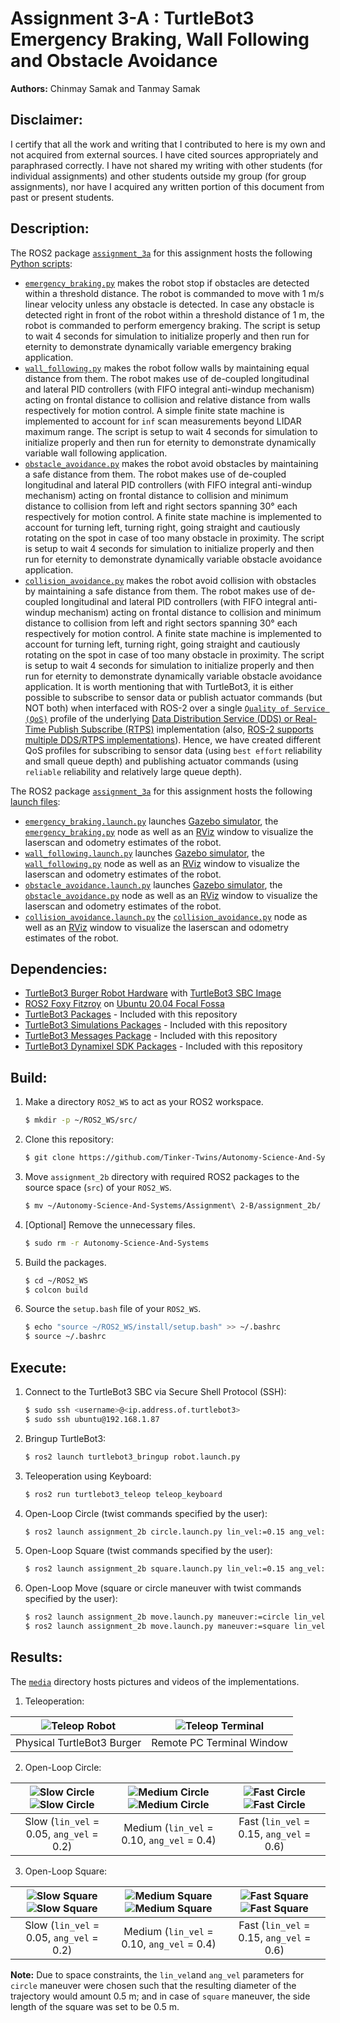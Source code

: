 # Assignment 3-A : TurtleBot3 Emergency Braking, Wall Following and Obstacle Avoidance
**Authors:** Chinmay Samak and Tanmay Samak

## Disclaimer:
I certify that all the work and writing that I contributed to here is my own and not acquired from external sources. I have cited sources appropriately and paraphrased correctly. I have not shared my writing with other students (for individual assignments) and other students outside my group (for group assignments), nor have I acquired any written portion of this document from past or present students.

## Description:
The ROS2 package [`assignment_3a`](https://github.com/Tinker-Twins/Autonomy-Science-And-Systems/tree/main/Assignment%203-A/assignment_3a/assignment_3a) for this assignment hosts the following [Python scripts](https://github.com/Tinker-Twins/Autonomy-Science-And-Systems/tree/main/Assignment%203-A/assignment_3a/assignment_3a/assignment_3a):
- [`emergency_braking.py`](https://github.com/Tinker-Twins/Autonomy-Science-And-Systems/blob/main/Assignment%203-A/assignment_3a/assignment_3a/assignment_3a/emergency_braking.py) makes the robot stop if obstacles are detected within a threshold distance. The robot is commanded to move with 1 m/s linear velocity unless any obstacle is detected. In case any obstacle is detected right in front of the robot within a threshold distance of 1 m, the robot is commanded to perform emergency braking. The script is setup to wait 4 seconds for simulation to initialize properly and then run for eternity to demonstrate dynamically variable emergency braking application.
- [`wall_following.py`](https://github.com/Tinker-Twins/Autonomy-Science-And-Systems/blob/main/Assignment%203-A/assignment_3a/assignment_3a/assignment_3a/wall_following.py) makes the robot follow walls by maintaining equal distance from them. The robot makes use of de-coupled longitudinal and lateral PID controllers (with FIFO integral anti-windup mechanism) acting on frontal distance to collision and relative distance from walls respectively for motion control. A simple finite state machine is implemented to account for `inf` scan measurements beyond LIDAR maximum range. The script is setup to wait 4 seconds for simulation to initialize properly and then run for eternity to demonstrate dynamically variable wall following application.
- [`obstacle_avoidance.py`](https://github.com/Tinker-Twins/Autonomy-Science-And-Systems/blob/main/Assignment%203-A/assignment_3a/assignment_3a/assignment_3a/obstacle_avoidance.py) makes the robot avoid obstacles by maintaining a safe distance from them. The robot makes use of de-coupled longitudinal and lateral PID controllers (with FIFO integral anti-windup mechanism) acting on frontal distance to collision and minimum distance to collision from left and right sectors spanning 30° each respectively for motion control. A finite state machine is implemented to account for turning left, turning right, going straight and cautiously rotating on the spot in case of too many obstacle in proximity. The script is setup to wait 4 seconds for simulation to initialize properly and then run for eternity to demonstrate dynamically variable obstacle avoidance application.
- [`collision_avoidance.py`](https://github.com/Tinker-Twins/Autonomy-Science-And-Systems/blob/main/Assignment%203-A/assignment_3a/assignment_3a/assignment_3a/collision_avoidance.py) makes the robot avoid collision with obstacles by maintaining a safe distance from them. The robot makes use of de-coupled longitudinal and lateral PID controllers (with FIFO integral anti-windup mechanism) acting on frontal distance to collision and minimum distance to collision from left and right sectors spanning 30° each respectively for motion control. A finite state machine is implemented to account for turning left, turning right, going straight and cautiously rotating on the spot in case of too many obstacle in proximity. The script is setup to wait 4 seconds for simulation to initialize properly and then run for eternity to demonstrate dynamically variable obstacle avoidance application. It is worth mentioning that with TurtleBot3, it is either possible to subscribe to sensor data or publish actuator commands (but NOT both) when interfaced with ROS-2 over a single [`Quality of Service (QoS)`](https://docs.ros.org/en/foxy/Concepts/About-Quality-of-Service-Settings.html) profile of the underlying [Data Distribution Service (DDS) or Real-Time Publish Subscribe (RTPS)](https://design.ros2.org/articles/ros_on_dds.html) implementation (also, [ROS-2 supports multiple DDS/RTPS implementations](https://docs.ros.org/en/foxy/Concepts/About-Different-Middleware-Vendors.html)). Hence, we have created different QoS profiles for subscribing to sensor data (using `best effort` reliability and small queue depth) and publishing actuator commands (using `reliable` reliability and relatively large queue depth).

The ROS2 package [`assignment_3a`](https://github.com/Tinker-Twins/Autonomy-Science-And-Systems/tree/main/Assignment%203-A/assignment_3a/assignment_3a) for this assignment hosts the following [launch files](https://github.com/Tinker-Twins/Autonomy-Science-And-Systems/tree/main/Assignment%203-A/assignment_3a/assignment_3a/launch):
- [`emergency_braking.launch.py`](https://github.com/Tinker-Twins/Autonomy-Science-And-Systems/blob/main/Assignment%203-A/assignment_3a/assignment_3a/launch/emergency_braking.launch.py) launches [Gazebo simulator](https://gazebosim.org/home), the [`emergency_braking.py`](https://github.com/Tinker-Twins/Autonomy-Science-And-Systems/blob/main/Assignment%203-A/assignment_3a/assignment_3a/assignment_3a/emergency_braking.py) node as well as an [RViz](https://github.com/ros2/rviz) window to visualize the laserscan and odometry estimates of the robot.
- [`wall_following.launch.py`](https://github.com/Tinker-Twins/Autonomy-Science-And-Systems/blob/main/Assignment%203-A/assignment_3a/assignment_3a/launch/wall_following.launch.py) launches [Gazebo simulator](https://gazebosim.org/home), the [`wall_following.py`](https://github.com/Tinker-Twins/Autonomy-Science-And-Systems/blob/main/Assignment%203-A/assignment_3a/assignment_3a/assignment_3a/wall_following.py) node as well as an [RViz](https://github.com/ros2/rviz) window to visualize the laserscan and odometry estimates of the robot.
- [`obstacle_avoidance.launch.py`](https://github.com/Tinker-Twins/Autonomy-Science-And-Systems/blob/main/Assignment%203-A/assignment_3a/assignment_3a/launch/obstacle_avoidance.launch.py) launches [Gazebo simulator](https://gazebosim.org/home), the [`obstacle_avoidance.py`](https://github.com/Tinker-Twins/Autonomy-Science-And-Systems/blob/main/Assignment%203-A/assignment_3a/assignment_3a/assignment_3a/obstacle_avoidance.py) node as well as an [RViz](https://github.com/ros2/rviz) window to visualize the laserscan and odometry estimates of the robot.
- [`collision_avoidance.launch.py`](https://github.com/Tinker-Twins/Autonomy-Science-And-Systems/blob/main/Assignment%203-A/assignment_3a/assignment_3a/launch/collision_avoidance.launch.py) the [`collision_avoidance.py`](https://github.com/Tinker-Twins/Autonomy-Science-And-Systems/blob/main/Assignment%203-A/assignment_3a/assignment_3a/assignment_3a/collision_avoidance.py) node as well as an [RViz](https://github.com/ros2/rviz) window to visualize the laserscan and odometry estimates of the robot.

## Dependencies:
- [TurtleBot3 Burger Robot Hardware](https://www.robotis.us/turtlebot-3-burger-us/) with [TurtleBot3 SBC Image](https://emanual.robotis.com/docs/en/platform/turtlebot3/sbc_setup/)
- [ROS2 Foxy Fitzroy](https://docs.ros.org/en/foxy/Installation/Alternatives/Ubuntu-Development-Setup.html) on [Ubuntu 20.04 Focal Fossa](https://releases.ubuntu.com/focal/)
- [TurtleBot3 Packages](https://github.com/ROBOTIS-GIT/turtlebot3/tree/foxy-devel) - Included with this repository
- [TurtleBot3 Simulations Packages](https://github.com/ROBOTIS-GIT/turtlebot3_simulations/tree/foxy-devel) - Included with this repository
- [TurtleBot3 Messages Package](https://github.com/ROBOTIS-GIT/turtlebot3_msgs/tree/foxy-devel) - Included with this repository
- [TurtleBot3 Dynamixel SDK Packages](https://github.com/ROBOTIS-GIT/DynamixelSDK/tree/foxy-devel) - Included with this repository

## Build:

1. Make a directory `ROS2_WS` to act as your ROS2 workspace.
    ```bash
    $ mkdir -p ~/ROS2_WS/src/
    ```
2. Clone this repository:
    ```bash
    $ git clone https://github.com/Tinker-Twins/Autonomy-Science-And-Systems.git
    ```
3. Move `assignment_2b` directory with required ROS2 packages to the source space (`src`) of your `ROS2_WS`.
    ```bash
    $ mv ~/Autonomy-Science-And-Systems/Assignment\ 2-B/assignment_2b/ ~/ROS2_WS/src/
    ```
4. [Optional] Remove the unnecessary files.
    ```bash
    $ sudo rm -r Autonomy-Science-And-Systems
    ```
5. Build the packages.
    ```bash
    $ cd ~/ROS2_WS
    $ colcon build
    ```
6. Source the `setup.bash` file of your `ROS2_WS`.
    ```bash
    $ echo "source ~/ROS2_WS/install/setup.bash" >> ~/.bashrc
    $ source ~/.bashrc
    ```

## Execute:
1. Connect to the TurtleBot3 SBC via Secure Shell Protocol (SSH):
    ```bash
    $ sudo ssh <username>@<ip.address.of.turtlebot3>
    $ sudo ssh ubuntu@192.168.1.87
    ```
2. Bringup TurtleBot3:
    ```bash
    $ ros2 launch turtlebot3_bringup robot.launch.py
    ```
3. Teleoperation using Keyboard:
    ```bash
    $ ros2 run turtlebot3_teleop teleop_keyboard
    ```
4. Open-Loop Circle (twist commands specified by the user):
    ```bash
    $ ros2 launch assignment_2b circle.launch.py lin_vel:=0.15 ang_vel:=0.15
    ```
5. Open-Loop Square (twist commands specified by the user):
    ```bash
    $ ros2 launch assignment_2b square.launch.py lin_vel:=0.15 ang_vel:=0.15
    ```    
6. Open-Loop Move (square or circle maneuver with twist commands specified by the user):
    ```bash
    $ ros2 launch assignment_2b move.launch.py maneuver:=circle lin_vel:=0.15 ang_vel:=0.15
    $ ros2 launch assignment_2b move.launch.py maneuver:=square lin_vel:=0.15 ang_vel:=0.15
    ```
## Results:
The [`media`](https://github.com/Tinker-Twins/Autonomy-Science-And-Systems/tree/main/Assignment%202-B/media) directory hosts pictures and videos of the implementations.

1. Teleoperation:

| ![Teleop Robot](media/teleop_robot.gif) | ![Teleop Terminal](media/teleop_terminal.gif) |
|:-------------------------------------:|:-----------------------------------------:|
| Physical TurtleBot3 Burger | Remote PC Terminal Window |

2. Open-Loop Circle:

| ![Slow Circle](media/circle_slow_robot.gif) ![Slow Circle](media/circle_slow_rviz.gif) | ![Medium Circle](media/circle_medium_robot.gif) ![Medium Circle](media/circle_medium_rviz.gif) | ![Fast Circle](media/circle_fast_robot.gif) ![Fast Circle](media/circle_fast_rviz.gif) |
|:-------------------------------------:|:-----------------------------------------:|:-------------------------------------:|
| Slow (`lin_vel` = 0.05, `ang_vel` = 0.2) | Medium (`lin_vel` = 0.10, `ang_vel` = 0.4) | Fast (`lin_vel` = 0.15, `ang_vel` = 0.6) |

3. Open-Loop Square:

| ![Slow Square](media/square_slow_robot.gif) ![Slow Square](media/square_slow_rviz.gif) | ![Medium Square](media/square_medium_robot.gif) ![Medium Square](media/square_medium_rviz.gif) | ![Fast Square](media/square_fast_robot.gif) ![Fast Square](media/square_fast_rviz.gif) |
|:-------------------------------------:|:-----------------------------------------:|:-------------------------------------:|
| Slow (`lin_vel` = 0.05, `ang_vel` = 0.2) | Medium (`lin_vel` = 0.10, `ang_vel` = 0.4) | Fast (`lin_vel` = 0.15, `ang_vel` = 0.6) |

**Note:** Due to space constraints, the `lin_vel`and `ang_vel` parameters for `circle` maneuver were chosen such that the resulting diameter of the trajectory would amount 0.5 m; and in case of `square` maneuver, the side length of the square was set to be 0.5 m.
